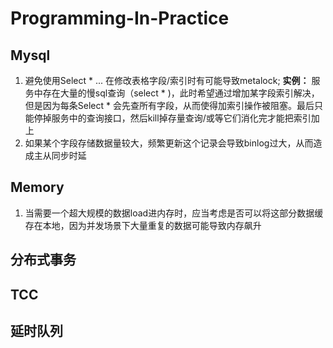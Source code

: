 # Programming-In-Practice

## Mysql
1. 避免使用Select * ... 在修改表格字段/索引时有可能导致metalock; 
**实例：** 服务中存在大量的慢sql查询（select * )，此时希望通过增加某字段索引解决，但是因为每条Select * 会先查所有字段，从而使得加索引操作被阻塞。最后只能停掉服务中的查询接口，然后kill掉存量查询/或等它们消化完才能把索引加上
2. 如果某个字段存储数据量较大，频繁更新这个记录会导致binlog过大，从而造成主从同步时延

## Memory
1. 当需要一个超大规模的数据load进内存时，应当考虑是否可以将这部分数据缓存在本地，因为并发场景下大量重复的数据可能导致内存飙升

## 分布式事务

## TCC

## 延时队列
